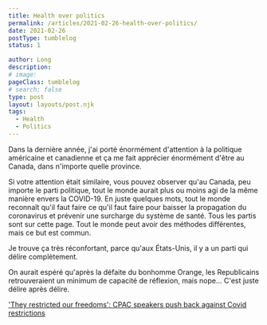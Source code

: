 ```yaml
---
title: Health over politics
permalink: /articles/2021-02-26-health-over-politics/
date: 2021-02-26
postType: tumblelog
status: 1

author: Long
description:
# image:
pageClass: tumblelog
# search: false
type: post
layout: layouts/post.njk
tags:
  - Health
  - Politics
---
```


Dans la dernière année, j'ai porté énormément d'attention à la politique américaine et canadienne et ça me fait apprécier énormément d'être au Canada, dans n'importe quelle province.

Si votre attention était similaire, vous pouvez observer qu'au Canada, peu importe le parti politique, tout le monde aurait plus ou moins agi de la même manière envers la COVID-19. En juste quelques mots, tout le monde reconnaît qu'il faut faire ce qu'il faut faire pour baisser la propagation du coronavirus et prévenir une surcharge du système de santé. Tous les partis sont sur cette page. Tout le monde peut avoir des méthodes différentes, mais ce but est commun.

Je trouve ça très réconfortant, parce qu'aux États-Unis, il y a un parti qui délire complètement.

On aurait espéré qu'après la défaite du bonhomme Orange, les Republicains retrouveraient un minimum de capacité de réflexion, mais nope... C'est juste délire après délire.

['They restricted our freedoms': CPAC speakers push back against Covid restrictions](https://www.cnn.com/2021/02/26/politics/2021-cpac-covid-restrictions/index.html)
